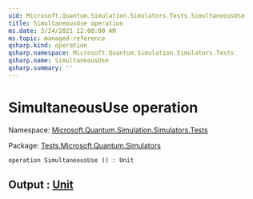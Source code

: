 ```yaml
---
uid: Microsoft.Quantum.Simulation.Simulators.Tests.SimultaneousUse
title: SimultaneousUse operation
ms.date: 3/24/2021 12:00:00 AM
ms.topic: managed-reference
qsharp.kind: operation
qsharp.namespace: Microsoft.Quantum.Simulation.Simulators.Tests
qsharp.name: SimultaneousUse
qsharp.summary: ''
---
```


# SimultaneousUse operation

Namespace: [Microsoft.Quantum.Simulation.Simulators.Tests](xref:Microsoft.Quantum.Simulation.Simulators.Tests)

Package: [Tests.Microsoft.Quantum.Simulators](https://nuget.org/packages/Tests.Microsoft.Quantum.Simulators)




```qsharp
operation SimultaneousUse () : Unit
```


## Output : [Unit](xref:microsoft.quantum.lang-ref.unit)

